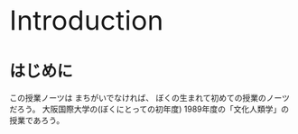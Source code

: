 <!-- coding: utf-8 -->

<font size="7">Introduction
</font>

<!-- toc -->


# はじめに

この授業ノーツは
まちがいでなければ、
ぼくの生まれて初めての授業のノーツだろう。
大阪国際大学の(ぼくにとっての初年度)
1989年度の「文化人類学」の授業であろう。




